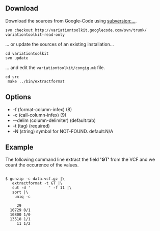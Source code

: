 


## Download ##
Download the sources from Google-Code using [subversion:...](http://subversion.apache.org/).
```
svn checkout http://variationtoolkit.googlecode.com/svn/trunk/ variationtoolkit-read-only
```
... or update the sources of an existing installation...
```
cd variationtoolkit
svn update
```
... and edit the `variationtoolkit/congig.mk` file.

```
cd src
 make ../bin/extractformat
```


## Options ##

  * -f (format-column-infex) (8)
  * -c (call-column-infex) (9)
  * --delim (column-delimiter) (default:tab)
  * -t (tag) (required)
  * -N (string) symbol for NOT-FOUND. default:N/A


## Example ##

The following command line extract the field **'GT'** from the VCF and we count the occurence of the values.


```

$ gunzip -c data.vcf.gz |\
   extractformat -t GT |\
   cut -d '        ' -f 11 |\
   sort |\
    uniq -c

     29 
  10729 0/1
  10800 1/0
  13518 1/1
     11 1/2

```





